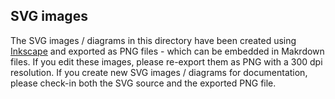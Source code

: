 ## SVG images

The SVG images / diagrams in this directory have been created using
[Inkscape](https://inkscape.org/) and exported as PNG files - which can be embedded in Makrdown
files. If you edit these images, please re-export them as PNG with a 300 dpi resolution. If you
create new SVG images / diagrams for documentation, please check-in both the SVG source and the
exported PNG file.
